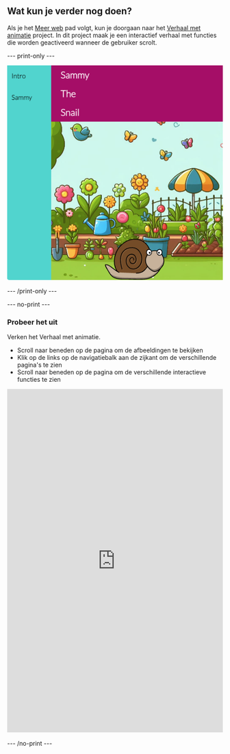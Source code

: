 ## Wat kun je verder nog doen?

Als je het [Meer web](https://projects.raspberrypi.org/nl/pathways/meere-web) pad volgt, kun je doorgaan naar het [Verhaal met animatie](https://projects.raspberrypi.org/en/projects/animated-story) project. In dit project maak je een interactief verhaal met functies die worden geactiveerd wanneer de gebruiker scrolt.

\--- print-only ---

![Het voltooide verhaal met animatie project](images/animated-story.png)

\--- /print-only ---

\--- no-print ---

### Probeer het uit

<div style="display: flex; flex-wrap: wrap">
<div style="flex-basis: 175px; flex-grow: 1">  
Verken het Verhaal met animatie. 

- Scroll naar beneden op de pagina om de afbeeldingen te bekijken
- Klik op de links op de navigatiebalk aan de zijkant om de verschillende pagina's te zien
- Scroll naar beneden op de pagina om de verschillende interactieve functies te zien

<iframe src="https://editor.raspberrypi.org/en/embed/viewer/animated-story-complete" width="100%" height="800" frameborder="0" marginwidth="0" marginheight="0" allowfullscreen> </iframe>
</div>
</div>

\--- /no-print ---

